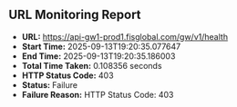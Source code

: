 ## URL Monitoring Report

- **URL:** https://api-gw1-prod1.fisglobal.com/gw/v1/health
- **Start Time:** 2025-09-13T19:20:35.077647
- **End Time:** 2025-09-13T19:20:35.186003
- **Total Time Taken:** 0.108356 seconds
- **HTTP Status Code:** 403
- **Status:** Failure
- **Failure Reason:** HTTP Status Code: 403
